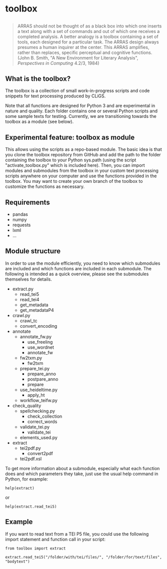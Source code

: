 toolbox
=======

## 
>ARRAS should not be thought of as a black box into which one inserts a text along with a set of commands and out of which one receives a completed analysis. A better analogy is a toolbox containing a set of tools, each designed for a particular task. The ARRAS design always presumes a human inquirer at the center. This ARRAS amplifies, rather than replaces, specific perceptual and cognitive functions. (John B. Smith, "A New Environment for Literary Analysis", *Perspectives in Computing* 4.2/3, 1984)

## What is the toolbox?

The toolbox is a collection of small work-in-progress scripts and code snippets for text processing produced by CLiGS.

Note that all functions are designed for Python 3 and are experimental in nature and quality. Each folder contains one or several Python scripts and some sample texts for testing. Currently, we are transitioning towards the toolbox as a module (see below). 

## Experimental feature: toolbox as module

This allows using the scripts as a repo-based module. The basic idea is that you clone the toolbox repository from GitHub and add the path to the folder containing the toolbox to your Python sys.path (using the script "activate_toolbox.py" which is included here). Then, you can import modules and submodules from the toolbox in your custom text processing scripts anywhere on your computer and use the functions provided in the toolbox. You may want to create your own branch of the toolbox to customize the functions as necessary. 

## Requirements

* pandas
* numpy
* requests
* lxml
* ...

## Module structure

In order to use the module efficiently, you need to know which submodules are included and which functions are included in each submodule. The following is intended as a quick overview, please see the submodules themselves for details. 

* extract.py
    * read_tei5
    * read_tei4
    * get_metadata
    * get_metadataP4
* crawl.py
    * crawl_tc
    * convert_encoding
* annotate
	* annotate_fw.py
	    * use_freeling
	    * use_wordnet
	    * annotate_fw
	* fw2txm.py
		* fw2txm
	* prepare_tei.py
	    * prepare_anno
	    * postpare_anno
	    * prepare
    * use_heideltime.py
        * apply_ht
    * workflow_teifw.py
* check_quality
    * spellchecking.py
        * check_collection
        * correct_words
    * validate_tei.py
        * validate_tei
    * elements_used.py
* extract
    * tei2pdf.py
        * convert2pdf
    * tei2pdf.xsl

To get more information about a submodule, especially what each function does and which parameters they take, just use the usual help command in Python, for example: 

```
help(extract)
```
or
```
help(extract.read_tei5)
```


## Example

If you want to read text from a TEI P5 file, you could use the following import statement and function call in your script: 

```
from toolbox import extract

extract.read_tei5("/folder/with/tei/files/", "/folder/for/text/files", "bodytext")            
```
